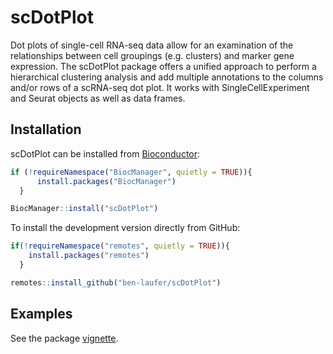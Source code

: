 
# scDotPlot

<!-- badges: start -->

<!-- badges: end -->

 Dot plots of single-cell RNA-seq data allow for an examination of the relationships between cell groupings (e.g. clusters) and marker gene expression. The scDotPlot package offers a unified approach to perform a hierarchical clustering analysis and add multiple annotations to the columns and/or rows of a scRNA-seq dot plot. It works with SingleCellExperiment and Seurat objects as well as data frames.

## Installation

scDotPlot can be installed from [Bioconductor](https://bioconductor.org/packages/scDotPlot):

``` r
if (!requireNamespace("BiocManager", quietly = TRUE)){
      install.packages("BiocManager")
  }

BiocManager::install("scDotPlot")
```

To install the development version directly from GitHub:

```r
if(!requireNamespace("remotes", quietly = TRUE)){
    install.packages("remotes")
  }

remotes::install_github("ben-laufer/scDotPlot")
```

## Examples

See the package [vignette](https://bioconductor.org/packages/release/bioc/vignettes/gg4way/inst/doc/scDotPlot.html).

